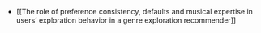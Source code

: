 - [[The role of preference consistency, defaults and musical expertise in users’ exploration behavior in a genre exploration recommender]]
